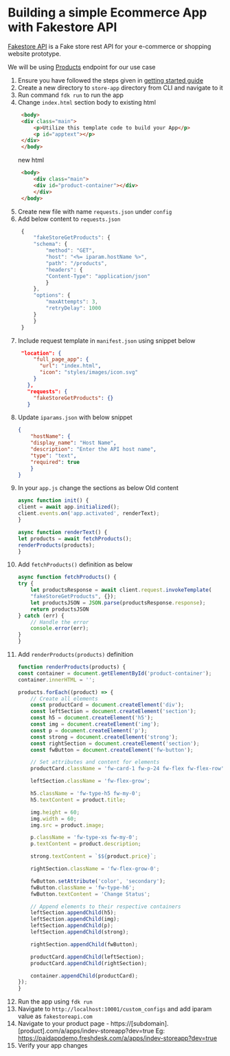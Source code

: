 # Building a simple Ecommerce App with Fakestore API

[Fakestore API](https://fakestoreapi.com/) is a Fake store rest API for your e-commerce or shopping website prototype.

We will be using [Products](https://fakestoreapi.com/products) endpoint for our use case

1. Ensure you have followed the steps given in [getting started guide](../../step-1/getting_started.md)
2. Create a new directory to `store-app` directory from CLI and navigate to it
3. Run command `fdk run` to run the app
4. Change `index.html` section body to
   existing html
   ```html
    <body>
    <div class="main">
        <p>Utilize this template code to build your App</p>
        <p id="apptext"></p>
    </div>
    </body>
   ```
   new html
   ```html
    <body>
        <div class="main">
        <div id="product-container"></div>
        </div>
    </body>
   ```
5. Create new file with name `requests.json` under `config`
6. Add below content to `requests.json`
   ```js
    {
        "fakeStoreGetProducts": {
        "schema": {
            "method": "GET",
            "host": "<%= iparam.hostName %>",
            "path": "/products",
            "headers": {
            "Content-Type": "application/json"
            }
        },
        "options": {
            "maxAttempts": 3,
            "retryDelay": 1000
        }
        }
    }   
    ```
7. Include request template in `manifest.json` using snippet below
   ```json
    "location": {
        "full_page_app": {
          "url": "index.html",
          "icon": "styles/images/icon.svg"
        }
      },
      "requests": {
        "fakeStoreGetProducts": {}
      }
   ```
8. Update `iparams.json` with below snippet
    ```json
    {
        "hostName": {
        "display_name": "Host Name",
        "description": "Enter the API host name",
        "type": "text",
        "required": true
        }
    }
    ```
9.  In your `app.js` change the sections as below
    Old content
    ```js
    async function init() {
    client = await app.initialized();
    client.events.on('app.activated', renderText);
    }

    async function renderText() {
    let products = await fetchProducts();
    renderProducts(products);
    }
    ```
10. Add `fetchProducts()` definition as below
    ```js
    async function fetchProducts() {
    try {
        let productsResponse = await client.request.invokeTemplate(
        "fakeStoreGetProducts", {});
        let productsJSON = JSON.parse(productsResponse.response);
        return productsJSON
    } catch (err) {
        // Handle the error
        console.error(err);
    }
    }
    ```
11. Add `renderProducts(products)` definition
    ```js
    function renderProducts(products) {
    const container = document.getElementById('product-container');
    container.innerHTML = '';

    products.forEach((product) => {
        // Create all elements
        const productCard = document.createElement('div');
        const leftSection = document.createElement('section');
        const h5 = document.createElement('h5');
        const img = document.createElement('img');
        const p = document.createElement('p');
        const strong = document.createElement('strong');
        const rightSection = document.createElement('section');
        const fwButton = document.createElement('fw-button');

        // Set attributes and content for elements
        productCard.className = 'fw-card-1 fw-p-24 fw-flex fw-flex-row';

        leftSection.className = 'fw-flex-grow';

        h5.className = 'fw-type-h5 fw-my-0';
        h5.textContent = product.title;

        img.height = 60;
        img.width = 60;
        img.src = product.image;

        p.className = 'fw-type-xs fw-my-0';
        p.textContent = product.description;

        strong.textContent = `$${product.price}`;

        rightSection.className = 'fw-flex-grow-0';

        fwButton.setAttribute('color', 'secondary');
        fwButton.className = 'fw-type-h6';
        fwButton.textContent = 'Change Status';

        // Append elements to their respective containers
        leftSection.appendChild(h5);
        leftSection.appendChild(img);
        leftSection.appendChild(p);
        leftSection.appendChild(strong);

        rightSection.appendChild(fwButton);

        productCard.appendChild(leftSection);
        productCard.appendChild(rightSection);

        container.appendChild(productCard);
    });
    }
    ```
12. Run the app using `fdk run`
13. Navigate to `http://localhost:10001/custom_configs` and add iparam value as `fakestoreapi.com`
14. Navigate to your product page - https://[subdomain].[product].com/a/apps/indev-storeapp?dev=true Eg: https://paidappdemo.freshdesk.com/a/apps/indev-storeapp?dev=true
15. Verify your app changes